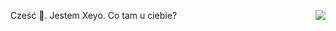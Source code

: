 Cześć 👋. Jestem Xeyo. Co tam u ciebie?
<a href="https://discord.com/users/1002295868428386434">
  <img align="right" src="https://lanyard.cnrad.dev/api/1002295868428386434" />
</a>
